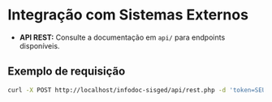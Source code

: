 # Integração com Sistemas Externos

- **API REST:** Consulte a documentação em `api/` para endpoints disponíveis.

## Exemplo de requisição

```bash
curl -X POST http://localhost/infodoc-sisged/api/rest.php -d 'token=SEU_TOKEN&action=list_documents'
```
